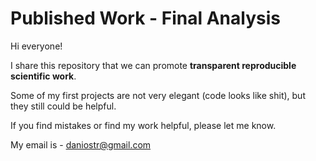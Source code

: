 # Published Work - Final Analysis

Hi everyone!

I share this repository that we can promote **transparent reproducible scientific work**. 

Some of my first projects are not very elegant (code looks like shit), but they still could be helpful. 

If you find mistakes or find my work helpful, please let me know.

My email is - daniostr@gmail.com 
